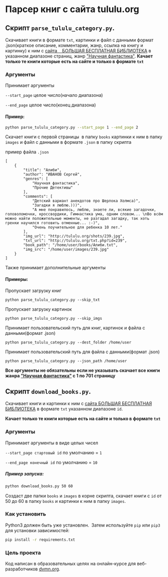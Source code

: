 # Парсер книг с сайта tululu.org

## Скрипт `parse_tululu_category.py`.

Скачивает книги в формате `txt`, картинки и файл с данными формат .json(краткое описание, комментарии, жанр, ссылка на книгу и картинку) к ним с [сайта   
БОЛЬШАЯ БЕСПЛАТНАЯ БИБЛИОТЕКА](http://tululu.org) в указанном диапазоне страниц, жанр ["Научная фантастика"](http://tululu.org/l55/).
**Качает только те книги которые есть на сайте и только в формате `txt`**

### Аргументы

Принимает аргументы

`--start_page` целое число(начало диапазона)

`--end_page` целое число(конец диапазона)

#### Пример:

```bash
python parse_tululu_category.py --start_page 1 --end_page 2
```
Скачает книги с первой страницы  в папку `books` картинки к ним в папку `images` и файл с данными в формате `.json` в папку скрипта

пример файла `.json`

```
[
    {
        "title": "Алиби",
        "author": "ИВАНОВ Сергей",
        "genres": [
            "Научная фантастика",
            "Прочие Детективы"
        ],
        "comments": [
            "Детский вариант анекдотов про Шерлока Холмса)",
            "Загадки я люблю.)))",
            "А мне понравилось, люблю, знаете ли, всякие загадочки, головоломочки, кроссвордики, Гимнастика ума, одним словом... \nВо всём можно найти положительные моменты, не разгадал загадку, так хоть гренки научился готовить отменные... :-)",
            "Очень поучительное для ребенка 10 лет."
        ],
        "img_url": "http://tululu.org/shots/239.jpg",
        "txt_url": "http://tululu.org/txt.php?id=239",
        "book_path": "/home/user/books/Алиби.txt",
        "img_src": "/home/user/images/239.jpg"
    }
]
```
Также принимает дополнительные аргументы

#### Примеры:

Пропускает загрузку книг
```
python parse_tululu_category.py --skip_txt
```

Пропускает загрузку картинок
```
python parse_tululu_category.py --skip_imgs
```

Принимает пользовательский путь для книг, картинок и файла с данными(формат .json)
```
python parse_tululu_category.py --dest_folder /home/user
```

Принимает пользовательский путь для файла с данными(формат .json)
```
python parse_tululu_category.py --json_path /home/user
```
**Все аргументы не обязательны если не указывать скачает все книги жанра ["Научная фантастика"](http://tululu.org/l55/) с 1 по 701 страницу**



## Скрипт `download_books.py`.

Скачивает книги и картинки к ним с [сайта
БОЛЬШАЯ БЕСПЛАТНАЯ БИБЛИОТЕКА](http://tululu.org) в формате `txt` указанном диапазоне `id`.

**Качает только те книги которые есть на сайте и только в формате `txt`**

### Аргументы

Принимает аргументы в виде целых чисел 

`--start_page стартовый id` по умолчанию = `1`

`--end_page конечный id` по умолчанию = `10`


##### Пример запуска:

```bash
python download_books.py 50 60
```
Создаст две папки `books` и `images` в корне скрипта, скачает книги с `id` от 50 до 60 в папку `books` и картинки к ним в папку `images`.


### Как установить

Python3 должен быть уже установлен. 
Затем используйте `pip` или `pip3` для установки зависимостей:

```bash
pip install -r requirements.txt
```

### Цель проекта

Код написан в образовательных целях на онлайн-курсе для веб-разработчиков [dvmn.org](https://dvmn.org/).
